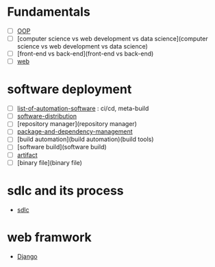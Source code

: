 # Fundamentals
* [ ] [OOP](OOP)
* [ ] [computer science vs web development vs data science](computer science vs web development vs data science)
* [ ] [front-end vs back-end](front-end vs back-end)
* [ ] [web](web)

# software deployment
* [ ] [list-of-automation-software](https://en.wikipedia.org/wiki/List_of_build_automation_software) : ci/cd, meta-build
* [ ] [software-distribution](software-distribution)
* [ ] [repository manager](repository manager)
* [ ] [package-and-dependency-management](package-and-dependency-management)
* [ ] [build automation](build automation)(build tools)
* [ ] [software build](software build)
* [ ] [artifact](artifact)
* [ ] [binary file](binary file)

# sdlc and its process
* [sdlc](sdlc)


# web framwork
* [Django](Django)

